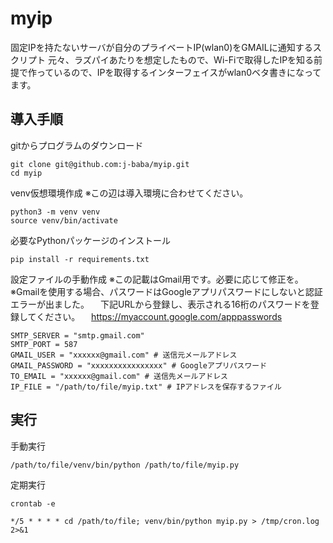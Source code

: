 # myip
固定IPを持たないサーバが自分のプライベートIP(wlan0)をGMAILに通知するスクリプト
元々、ラズパイあたりを想定したもので、Wi-Fiで取得したIPを知る前提で作っているので、IPを取得するインターフェイスがwlan0ベタ書きになってます。

## 導入手順
gitからプログラムのダウンロード
```
git clone git@github.com:j-baba/myip.git
cd myip
```

venv仮想環境作成
※この辺は導入環境に合わせてください。
```
python3 -m venv venv
source venv/bin/activate
```

必要なPythonパッケージのインストール
```
pip install -r requirements.txt
```

設定ファイルの手動作成
※この記載はGmail用です。必要に応じて修正を。
※Gmailを使用する場合、パスワードはGoogleアプリパスワードにしないと認証エラーが出ました。
　下記URLから登録し、表示される16桁のパスワードを登録してください。
　https://myaccount.google.com/apppasswords
```
SMTP_SERVER = "smtp.gmail.com"
SMTP_PORT = 587
GMAIL_USER = "xxxxxx@gmail.com" # 送信元メールアドレス
GMAIL_PASSWORD = "xxxxxxxxxxxxxxxx" # Googleアプリパスワード
TO_EMAIL = "xxxxxx@gmail.com" # 送信先メールアドレス
IP_FILE = "/path/to/file/myip.txt" # IPアドレスを保存するファイル
```

## 実行
手動実行
```
/path/to/file/venv/bin/python /path/to/file/myip.py
```

定期実行
```
crontab -e
```
```
*/5 * * * * cd /path/to/file; venv/bin/python myip.py > /tmp/cron.log 2>&1
```

